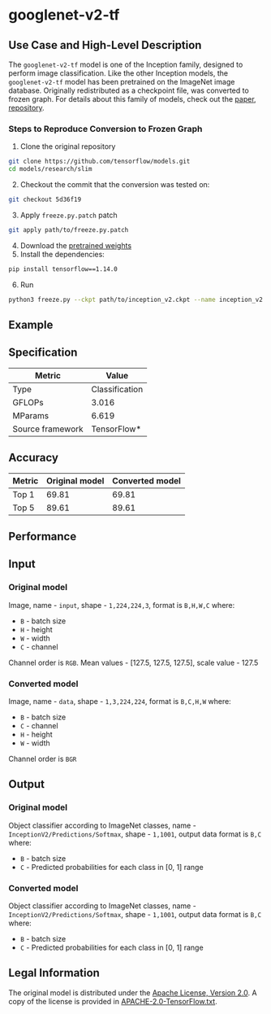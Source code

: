 # googlenet-v2-tf

## Use Case and High-Level Description

The `googlenet-v2-tf` model is one of the Inception family, designed to perform image classification.
Like the other Inception models, the `googlenet-v2-tf` model has been pretrained on the ImageNet image database.
Originally redistributed as a checkpoint file, was converted to frozen graph.
For details about this family of models, check out the [paper](https://arxiv.org/abs/1602.07261), [repository](https://github.com/tensorflow/models/tree/master/research/slim).

### Steps to Reproduce Conversion to Frozen Graph

1. Clone the original repository
```sh
git clone https://github.com/tensorflow/models.git
cd models/research/slim
```
2. Checkout the commit that the conversion was tested on:
```sh
git checkout 5d36f19
```
3. Apply `freeze.py.patch` patch
```sh
git apply path/to/freeze.py.patch
```
4. Download the [pretrained weights](http://download.tensorflow.org/models/inception_v2_2016_08_28.tar.gz)
5. Install the dependencies:
```sh
pip install tensorflow==1.14.0
```
6. Run
```sh
python3 freeze.py --ckpt path/to/inception_v2.ckpt --name inception_v2 --num_classes 1001 --output InceptionV2/Predictions/Softmax
```

## Example

## Specification

| Metric            | Value         |
|-------------------|---------------|
| Type              | Classification|
| GFLOPs            | 3.016         |
| MParams           | 6.619         |
| Source framework  | TensorFlow\*  |

## Accuracy

| Metric | Original model | Converted model |
| ------ | -------------- | --------------- |
| Top 1  | 69.81          | 69.81           |
| Top 5  | 89.61          | 89.61           |

## Performance

## Input

### Original model

Image, name - `input`, shape - `1,224,224,3`, format is `B,H,W,C` where:

- `B` - batch size
- `H` - height
- `W` - width
- `C` - channel

Channel order is `RGB`.
Mean values - [127.5, 127.5, 127.5], scale value - 127.5

### Converted model

Image,  name - `data`, shape - `1,3,224,224`, format is `B,C,H,W` where:

- `B` - batch size
- `C` - channel
- `H` - height
- `W` - width

Channel order is `BGR`

## Output

### Original model

Object classifier according to ImageNet classes, name - `InceptionV2/Predictions/Softmax`,  shape - `1,1001`, output data format is `B,C` where:

- `B` - batch size
- `C` - Predicted probabilities for each class in  [0, 1] range

### Converted model

Object classifier according to ImageNet classes, name - `InceptionV2/Predictions/Softmax`,  shape - `1,1001`, output data format is `B,C` where:

- `B` - batch size
- `C` - Predicted probabilities for each class in  [0, 1] range

## Legal Information

The original model is distributed under the
[Apache License, Version 2.0](https://github.com/tensorflow/models/blob/master/LICENSE).
A copy of the license is provided in [APACHE-2.0-TensorFlow.txt](../licenses/APACHE-2.0-TensorFlow.txt).

